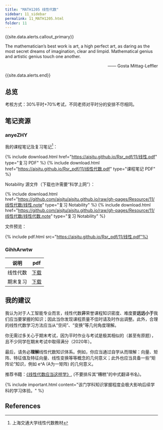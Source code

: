 ```yaml
---
title: "MATH1205 线性代数"
sidebar: 11_sidebar
permalink: 11_MATH1205.html
folder: 11
---
```


{{site.data.alerts.callout_primary}}
<p>The mathematician’s best work is art, a high perfect art, as daring as the most secret dreams of imagination, clear and limpid. Mathematical genius and artistic genius touch one another.</p>
<p align="right">—— Gosta Mittag-Leffler</p>

{{site.data.alerts.end}}

## 总览

考核方式：30%平时+70%考试，不同老师对平时分的安排不尽相同。

## 笔记资源

### anyeZHY

我的课程笔记及复习笔记[^1]：

{% include download.html href="https://aisjtu.github.io/Rsr_pdf/11/线性.pdf" type="复习 PDF" %} {% include download.html href="https://aisjtu.github.io/Rsr_pdf/11/线性代数.pdf" type="课程笔记 PDF" %}

Notability 源文件（下载也许需要“科学上网”）：

{% include download.html href="https://github.com/aisjtu/aisjtu.github.io/raw/gh-pages/Resource/11/线性代数/线性.note" type="复习 Notability" %} {% include download.html href="https://github.com/aisjtu/aisjtu.github.io/raw/gh-pages/Resource/11/线性代数/线性代数.note" type="复习 Notability" %}

文件预览：

{% include pdf.html src="https://aisjtu.github.io/Rsr_pdf/11/线性.pdf"%}

### GihhArwtw

| 说明                  | pdf                                           |
| --------------------- | --------------------------------------------- |
| 线性代数 | [下载](https://github.com/GihhArwtw/SJTU_AI/blob/main/2020-2021-1/Linear_Algebra/Notes_Linear_Algebra.pdf) |
| 期末复习 | [下载](https://github.com/GihhArwtw/SJTU_AI/blob/main/2020-2021-1/Linear_Algebra/review.pdf) |

## 我的建议

我认为对于人工智能专业而言，线性代数**非**荣誉课程知识密度、难度要**远远小于**我们应当要掌握的知识；因此当你发现课程质量不佳时请及时作出调整。此外，合理的线性代数学习方法应当从“空间”、“变换”等几何角度理解。

你无需过多关心于期末考试，因为平时作业与考试是极其相似的（甚至有原题），且不少同学在期末考试中取得满分（2020年）。

最后，请务必**理解**线性代数知识体系。例如，你应当通过自学从而理解：向量、矩阵、特征值及特征向量、线性变换等等概念的几何意义；此外也应当具备一些“矩阵论”知识，例如 e^A (A为一矩阵) 的几何意义。

推荐书籍：[《线性代数应当这样学》](https://book.douban.com/subject/26886299/?dt_dapp=1), (不要排斥其“糟糕”的中式翻译书名)。


{% include important.html content="该门学科知识掌握程度会极大影响后续学科的学习体验。" %}

## References

[^1]: 上海交通大学线性代数教材
